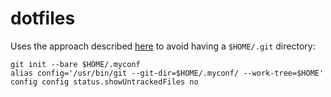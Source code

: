 # dotfiles

Uses the approach described [here](https://news.ycombinator.com/item?id=11070797) to avoid having a `$HOME/.git` directory:


    git init --bare $HOME/.myconf
    alias config='/usr/bin/git --git-dir=$HOME/.myconf/ --work-tree=$HOME'
    config config status.showUntrackedFiles no
    
 

